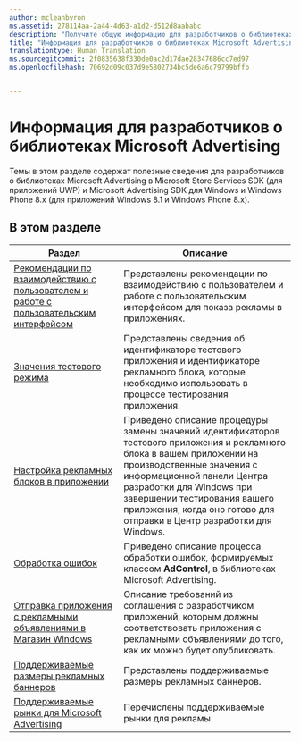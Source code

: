 ```yaml
---
author: mcleanbyron
ms.assetid: 278114aa-2a44-4d63-a1d2-d512d8aababc
description: "Получите общую информацию для разработчиков о библиотеках Microsoft Advertising, входящих в состав Microsoft Store Services SDK."
title: "Информация для разработчиков о библиотеках Microsoft Advertising"
translationtype: Human Translation
ms.sourcegitcommit: 2f0835638f330de0ac2d17dae28347686cc7ed97
ms.openlocfilehash: 70692d09c037d9e5802734bc5de6a6c79799bffb


---
```


# Информация для разработчиков о библиотеках Microsoft Advertising




Темы в этом разделе содержат полезные сведения для разработчиков о библиотеках Microsoft Advertising в Microsoft Store Services SDK (для приложений UWP) и Microsoft Advertising SDK для Windows и Windows Phone 8.x (для приложений Windows 8.1 и Windows Phone 8.x).


## В этом разделе

| Раздел                                                                                                       | Описание                 |
|-------------------------------------------------------------------------------------------------------------|-----------------------------|
| [Рекомендации по взаимодействию с пользователем и работе с пользовательским интерфейсом](ui-and-user-experience-guidelines.md) |  Представлены рекомендации по взаимодействию с пользователем и работе с пользовательским интерфейсом для показа рекламы в приложениях.  |
| [Значения тестового режима](test-mode-values.md)        |  Представлены сведения об идентификаторе тестового приложения и идентификаторе рекламного блока, которые необходимо использовать в процессе тестирования приложения.   |
| [Настройка рекламных блоков в приложении](set-up-ad-units-in-your-app.md)      | Приведено описание процедуры замены значений идентификаторов тестового приложения и рекламного блока в вашем приложении на производственные значения с информационной панели Центра разработки для Windows при завершении тестирования вашего приложения, когда оно готово для отправки в Центр разработки для Windows.   |
| [Обработка ошибок](error-handling-with-advertising-libraries.md)                                    |  Приведено описание процесса обработки ошибок, формируемых классом **AdControl**, в библиотеках Microsoft Advertising.   |
| [Отправка приложения с рекламными объявлениями в Магазин Windows](submit-an-app-with-ads-to-the-windows-store.md)                                    |  Описание требований из соглашения с разработчиком приложений, которым должны соответствовать приложения с рекламными объявлениями до того, как их можно будет опубликовать.   |
| [Поддерживаемые размеры рекламных баннеров](supported-ad-sizes-for-banner-ads.md)                                    |  Представлены поддерживаемые размеры рекламных баннеров.   |
| [Поддерживаемые рынки для Microsoft Advertising](supported-markets-for-microsoft-advertising.md)                                    |  Перечислены поддерживаемые рынки для рекламы.   |



 

 



<!--HONumber=Sep16_HO2-->


